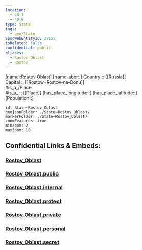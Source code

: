 ```yaml
---
location:
  - 48.1
  - 40.9
type: State
tags:
  - geo/State
SpocWebEntityId: 37151
isDeleted: false
confidential: public
aliases:
  - Rostov Oblast
  - Rostov 
---
```

[name::Rostov Oblast] 
[name-abbr::] 
Country :: [[Russia]]  
Capital :: [[Rostow=Rostov-na-Donu]]  
#is_a_/Place  
#is_a_ :: [[Place]] 
[has_place_longitude::] 
[has_place_latitude::] 
[Population::] 



```leaflet
id: State~Rostov_Oblast
geojsonFolder: ./State~Rostov_Oblast/
markerFolder: ./State~Rostov_Oblast/
zoomFeatures: true 
minZoom: 2 
maxZoom: 18
```


## Confidential Links & Embeds: 

### [Rostov_Oblast](/_Standards/Earth/Continent/Europe/Europe~East/Russia/Russia~South/Rostov_Oblast.md) 

### [Rostov_Oblast.public](/_public/Earth/Continent/Europe/Europe~East/Russia/Russia~South/Rostov_Oblast.public.md) 

### [Rostov_Oblast.internal](/_internal/Earth/Continent/Europe/Europe~East/Russia/Russia~South/Rostov_Oblast.internal.md) 

### [Rostov_Oblast.protect](/_protect/Earth/Continent/Europe/Europe~East/Russia/Russia~South/Rostov_Oblast.protect.md) 

### [Rostov_Oblast.private](/_private/Earth/Continent/Europe/Europe~East/Russia/Russia~South/Rostov_Oblast.private.md) 

### [Rostov_Oblast.personal](/_personal/Earth/Continent/Europe/Europe~East/Russia/Russia~South/Rostov_Oblast.personal.md) 

### [Rostov_Oblast.secret](/_secret/Earth/Continent/Europe/Europe~East/Russia/Russia~South/Rostov_Oblast.secret.md)

